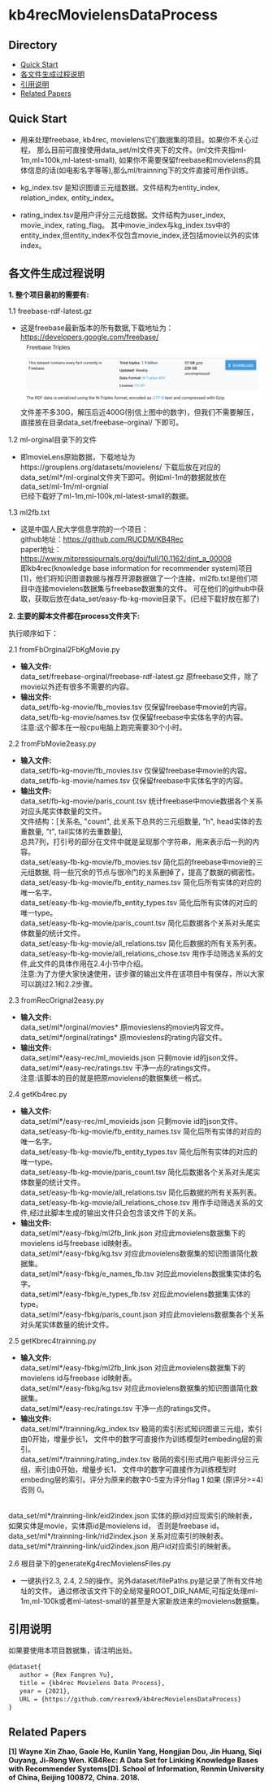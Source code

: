 # kb4recMovielensDataProcess

## Directory
* [Quick Start](#Quick_Start)
* [各文件生成过程说明](#各文件生成过程说明)
* [引用说明](#引用说明)
* [Related Papers](#Papers)

## <div id="Quick_Start"></div>Quick Start
* 用来处理freebase, kb4rec, movielens它们数据集的项目。如果你不关心过程，
那么目前可直接使用data_set/ml文件夹下的文件。(ml文件夹指ml-1m,ml=100k,ml-latest-small),
如果你不需要保留freebase和movielens的具体信息的话(如电影名字等等),那么ml/trainning下的文件直接可用作训练。

* kg_index.tsv 是知识图谱三元组数据。文件结构为entity_index, relation_index, entity_index。

* rating_index.tsv是用户评分三元组数据。文件结构为user_index, movie_index, rating_flag。
其中movie_index与kg_index.tsv中的entity_index,但entity_index不仅包含movie_index,还包括movie以外的实体index。

## <div id="各文件生成过程说明"></div>各文件生成过程说明
**1. 整个项目最初的需要有:**

1.1   freebase-rdf-latest.gz<br>
* 这是freebase最新版本的所有数据,下载地址为：https://developers.google.com/freebase/
![freebase dump](readme_figure/dump.jpg)
文件差不多30G，解压后近400G(别信上图中的数字)，但我们不需要解压，直接放在目录data_set/freebase-orginal/ 下即可。

1.2   ml-orginal目录下的文件<br>
* 即movieLens原始数据，下载地址为https://grouplens.org/datasets/movielens/
下载后放在对应的data_set/ml*/ml-orginal文件夹下即可。例如ml-1m的数据就放在data_set/ml-1m/ml-orgnial<br>
已经下载好了ml-1m,ml-100k,ml-latest-small的数据。

1.3   ml2fb.txt<br>
* 这是中国人民大学信息学院的一个项目：<br>
github地址：https://github.com/RUCDM/KB4Rec<br>
paper地址：https://www.mitpressjournals.org/doi/full/10.1162/dint_a_00008<br>
即kb4rec(knowledge base information for recommender system)项目[1]，他们将知识图谱数据与推荐开源数据做了一个连接，ml2fb.txt是他们项目中连接movielens数据集与freebase数据集的文件。
可在他们的github中获取，获取后放在data_set/easy-fb-kg-movie目录下。(已经下载好放在那了)

**2. 主要的脚本文件都在process文件夹下:**

执行顺序如下：

2.1 fromFbOrginal2FbKgMovie.py<br>
* **输入文件:**<br>
data_set/freebase-orginal/freebase-rdf-latest.gz    原freebase文件，除了movie以外还有很多不需要的内容。<br>
* **输出文件:**<br>
data_set/fb-kg-movie/fb_movies.tsv  仅保留freebase中movie的内容。<br>
data_set/fb-kg-movie/names.tsv  仅保留freebase中实体名字的内容。<br>
注意:这个脚本在一般cpu电脑上跑完需要30个小时。

2.2 fromFbMovie2easy.py<br> 
* **输入文件:**<br>
data_set/fb-kg-movie/fb_movies.tsv  仅保留freebase中movie的内容。<br>
data_set/fb-kg-movie/names.tsv  仅保留freebase中实体名字的内容。<br>
* **输出文件:**<br>
data_set/fb-kg-movie/paris_count.tsv  统计freebase中movie数据各个关系对应头尾实体数量的文件。<br>
文件结构：[关系名, "count", 此关系下总共的三元组数量, "h", head实体的去重数量, "t", tail实体的去重数量],<br>
总共7列，打引号的部分在文件中就是呈现那个字符串，用来表示后一列的内容。<br>
data_set/easy-fb-kg-movie/fb_movies.tsv 简化后的freebase中movie的三元组数据,
将一些冗余的节点与很冷门的关系删掉了，提高了数据的稠密性。<br>
data_set/easy-fb-kg-movie/fb_entity_names.tsv 简化后所有实体的对应的唯一名字。<br>
data_set/easy-fb-kg-movie/fb_entity_types.tsv 简化后所有实体的对应的唯一type。<br>
data_set/easy-fb-kg-movie/paris_count.tsv 简化后数据各个关系对头尾实体数量的统计文件。<br>
data_set/easy-fb-kg-movie/all_relations.tsv 简化后数据的所有关系列表。<br>
data_set/easy-fb-kg-movie/all_relations_chose.tsv 用作手动筛选关系的文件,此文件的具体作用在2.4小节中介绍。<br>
注意:为了方便大家快速使用，该步骤的输出文件在该项目中有保存，所以大家可以跳过2.1和2.2步骤。

2.3 fromRecOrignal2easy.py<br>
* **输入文件:**<br>
data_set/ml*/orginal/movies*    原movieslens的movie内容文件。<br>
data_set/ml*/orginal/ratings*    原movieslens的rating内容文件。<br>
* **输出文件:**<br>
data_set/ml*/easy-rec/ml_movieids.json   只剩movie id的json文件。<br>
data_set/ml*/easy-rec/ratings.tsv    干净一点的ratings文件。<br>
注意:该脚本的目的就是把原movielens的数据集统一格式。<br>

2.4 getKb4rec.py<br>
* **输入文件:**<br>
data_set/ml*/easy-rec/ml_movieids.json   只剩movie id的json文件。<br>
data_set/easy-fb-kg-movie/fb_entity_names.tsv 简化后所有实体的对应的唯一名字。<br>
data_set/easy-fb-kg-movie/fb_entity_types.tsv 简化后所有实体的对应的唯一type。<br>
data_set/easy-fb-kg-movie/paris_count.tsv 简化后数据各个关系对头尾实体数量的统计文件。<br>
data_set/easy-fb-kg-movie/all_relations.tsv 简化后数据的所有关系列表。<br>
data_set/easy-fb-kg-movie/all_relations_chose.tsv 用作手动筛选关系的文件,经过此脚本生成的输出文件只会包含该文件下的关系。<br>
* **输出文件:**<br>
data_set/ml*/easy-fbkg/ml2fb_link.json    对应此movielens数据集下的movielens id与freebase id映射表。<br>
data_set/ml*/easy-fbkg/kg.tsv   对应此movielens数据集的知识图谱简化数据集。<br>
data_set/ml*/easy-fbkg/e_names_fb.tsv    对应此movielens数据集实体的名字。<br>
data_set/ml*/easy-fbkg/e_types_fb.tsv    对应此movielens数据集实体的type。<br>
data_set/ml*/easy-fbkg/paris_count.json    对应此movielens数据集各个关系对头尾实体数量的统计文件。<br>

2.5 getKbrec4trainning.py<br>
* **输入文件:**<br>
data_set/ml*/easy-fbkg/ml2fb_link.json    对应此movielens数据集下的movielens id与freebase id映射表。<br>
data_set/ml*/easy-fbkg/kg.tsv   对应此movielens数据集的知识图谱简化数据集。<br>
data_set/ml*/easy-rec/ratings.tsv    干净一点的ratings文件。<br>
* **输出文件:**<br>
data_set/ml*/trainning/kg_index.tsv 极简的索引形式知识图谱三元组，索引由0开始，增量步长1，
文件中的数字可直接作为训练模型时embeding层的索引。<br>
data_set/ml*/trainning/rating_index.tsv 极简的索引形式用户电影评分三元组，索引由0开始，增量步长1，
文件中的数字可直接作为训练模型时embeding层的索引。评分为原来的数字0-5变为评分flag 1 如果 (原评分>=4) 否则 0。
<br>
data_set/ml*/trainning-link/eid2index.json  实体的原id对应现索引的映射表，
如果实体是movie，实体原id是movielens id，
否则是freebase id。<br>
data_set/ml*/trainning-link/rid2index.json  关系对应索引的映射表。<br>
data_set/ml*/trainning-link/uid2index.json  用户id对应索引的映射表。<br>

2.6 根目录下的generateKg4recMovielensFiles.py<br>
* 一键执行2.3, 2.4, 2.5的操作。另外dataset/filePaths.py是记录了所有文件地址的文件。
通过修改该文件下的全局常量ROOT_DIR_NAME,可指定处理ml-1m,ml-100k或者ml-latest-small的甚至是大家新放进来的movielens数据集。


## <div id="引用说明"></div>引用说明
如果要使用本项目数据集，请注明出处。
```
@dataset{
   author = {Rex Fangren Yu},
   title = {kb4rec Movielens Data Process},
   year = {2021},
   URL = {https://github.com/rexrex9/kb4recMovielensDataProcess}
}
```

## <div id="Papers"></div>Related Papers
<strong><div id="Ref-1"></div>[1]
Wayne Xin Zhao, Gaole He, Kunlin Yang, Hongjian Dou, Jin Huang, Siqi Ouyang, Ji-Rong Wen.
KB4Rec: A Data Set for Linking Knowledge Bases with Recommender Systems[D].
School of Information, Renmin University of China, Beijing 100872, China. 2018.


